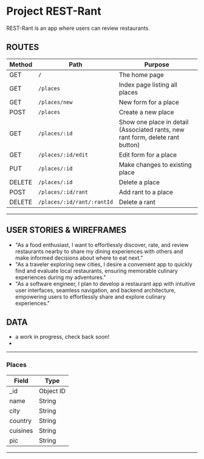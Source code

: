 # Project REST-Rant

REST-Rant is an app where users can review restaurants.

## ROUTES

| Method | Path                       | Purpose                                                                        |
| ------ | -------------------------- | ------------------------------------------------------------------------------ |
| GET    | `/`                        | The home page                                                                  |
| GET    | `/places`                  | Index page listing all places                                                  |
| GET    | `/places/new`              | New form for a place                                                           |
| POST   | `/places`                  | Create a new place                                                             |
| GET    | `/places/:id`              | Show one place in detail (Associated rants, new rant form, delete rant button) |
| GET    | `/places/:id/edit`         | Edit form for a place                                                          |
| PUT    | `/places/:id`              | Make changes to existing place                                                 |
| DELETE | `/places/:id`              | Delete a place                                                                 |
| POST   | `/places/:id/rant`         | Add rant to a place                                                            |
| DELETE | `/places/:id/rant/:rantId` | Delete a rant                                                                  |

---

## USER STORIES & WIREFRAMES

- "As a food enthusiast, I want to effortlessly discover, rate, and review restaurants nearby to share my dining experiences with others and make informed decisions about where to eat next."
- "As a traveler exploring new cities, I desire a convenient app to quickly find and evaluate local restaurants, ensuring memorable culinary experiences during my adventures."
- "As a software engineer, I plan to develop a restaurant app with intuitive user interfaces, seamless navigation, and backend architecture, empowering users to effortlessly share and explore culinary experiences."

## DATA
- a work in progress, check back soon!
- 
---

### Places

| Field    | Type      |
| -------- | --------- |
| \_id     | Object ID |
| name     | String    |
| city     | String    |
| country    | String    |
| cuisines | String    |
| pic      | String    |

---
